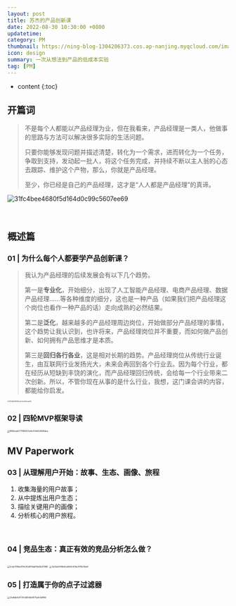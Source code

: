 ```yaml
---
layout: post
title: 苏杰的产品创新课
date: 2022-08-30 10:30:00 +0800
updatetime:
category: PM
thumbnail: https://ning-blog-1304206373.cos.ap-nanjing.myqcloud.com/image/thumbnail/macro-jr-BbcSLV3jhi8-unsplash.jpg
icon: design
summary: 一次从想法到产品的低成本实验
tag: [PM]
---
```


* content
{:toc}

## 开篇词

> 不是每个人都能以产品经理为业，但在我看来，产品经理是一类人，他做事的思路与方法可以解决很多实际的生活问题。
>
> 只要你能够发现问题并描述清楚，转化为一个需求，进而转化为一个任务，争取到支持，发动起一批人，将这个任务完成，并持续不断以主人翁的心态去跟踪、维护这个产物，那么，你就是产品经理。
>
> 至少，你已经是自己的产品经理，这才是“人人都是产品经理”的真谛。

![31fc4bee4680f5d164d0c99c5607ee69](https://ning-blog-1304206373.cos.ap-nanjing.myqcloud.com/image/posts_img/2022-08-30-SuJie-Product-Innovation/31fc4bee4680f5d164d0c99c5607ee69.webp)

<br>

## 概述篇

### 01 | 为什么每个人都要学产品创新课？

> 我认为产品经理的后续发展会有以下几个趋势。<br>
>
> 第一是**专业化**，开始细分，出现了人工智能产品经理、电商产品经理、数据产品经理……等各种维度的细分，这也是一种产品（如果我们把产品经理这个岗位也看作一种产品的话）走向成熟的必然结果。<br>
>
> 第二是**泛化**，越来越多的产品经理周边岗位，开始做部分产品经理的事情，这个趋势让我认识到，也许将来，产品经理岗位并不重要，而如何做产品创新、如何拥有产品思维才是本质。
>
> 第三是**回归各行各业**，这是相对长期的趋势。产品经理岗位从传统行业诞生，由互联网行业发扬光大，未来会再回到各个行业去。因为每个行业，都在经历从短缺到丰饶的演化，而产品经理回归传统，会给每一个行业带来二次创新。所以，不管你现在从事的是什么行业，我想，这门课会讲的内容，都能给你启发。<br>

<img src="https://ning-blog-1304206373.cos.ap-nanjing.myqcloud.com/image/posts_img/2022-08-30-SuJie-Product-Innovation/31143a8b928049ca4c9eafdf52caa30b.webp" alt="31143a8b928049ca4c9eafdf52caa30b" style="zoom: 20%;" />

<br>

### 02 | 四轮MVP框架导读

<img src="https://ning-blog-1304206373.cos.ap-nanjing.myqcloud.com/image/posts_img/2022-08-30-SuJie-Product-Innovation/888dcab777089421e4a334d0c66f6dea.webp" alt="888dcab777089421e4a334d0c66f6dea" style="zoom: 33%;" />

<br>

## MV Paperwork 

### 03 | 从理解用户开始：故事、生态、画像、旅程

1. 收集海量的用户故事；
2. 从中提炼出用户生态；
3. 描绘关键用户的画像；
4. 分析核心的用户旅程。

<br>

### 04 | 竞品生态：真正有效的竞品分析怎么做？

<img src="https://ning-blog-1304206373.cos.ap-nanjing.myqcloud.com/image/posts_img/2022-08-30-SuJie-Product-Innovation/5cde709be004e35d45faaf09e0b37986.webp" alt="5cde709be004e35d45faaf09e0b37986" style="zoom: 33%;" />

<img src="https://ning-blog-1304206373.cos.ap-nanjing.myqcloud.com/image/posts_img/2022-08-30-SuJie-Product-Innovation/0a7da2448e8ce8fe0c61de3f1fb21be8.webp" alt="0a7da2448e8ce8fe0c61de3f1fb21be8" style="zoom:33%;" />

<br>

### 05 | 打造属于你的点子过滤器

<img src="https://ning-blog-1304206373.cos.ap-nanjing.myqcloud.com/image/posts_img/2022-08-30-SuJie-Product-Innovation/33dfdb4247351d9048d1575afc0dff96.webp" alt="33dfdb4247351d9048d1575afc0dff96" style="zoom:33%;" />